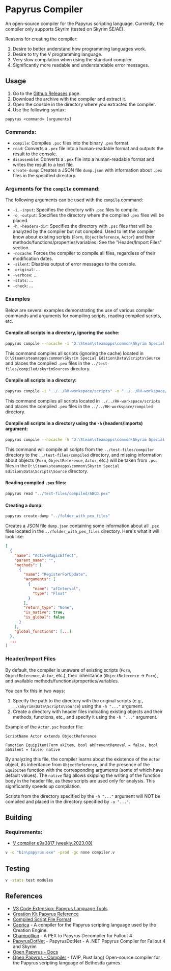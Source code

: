 # Papyrus Compiler

An open-source compiler for the Papyrus scripting language. Currently, the compiler only supports Skyrim (tested on Skyrim SE/AE).

Reasons for creating the compiler:
1. Desire to better understand how programming languages work.
2. Desire to try the V programming language.
3. Very slow compilation when using the standard compiler.
4. Significantly more readable and understandable error messages.

## Usage
1. Go to the [Github Releases](https://github.com/russo-2025/papyrus-compiler/releases) page.
2. Download the archive with the compiler and extract it.
3. Open the console in the directory where you extracted the compiler.
4. Use the following syntax:

```
papyrus <command> [arguments]
```

### Commands:
- `compile`: Compiles `.psc` files into the binary `.pex` format.
- `read`: Converts a `.pex` file into a human-readable format and outputs the result to the console.
- `disassemble`: Converts a `.pex` file into a human-readable format and writes the result to a text file.
- `create-dump`: Creates a JSON file `dump.json` with information about `.pex` files in the specified directory.

### Arguments for the `compile` command:
The following arguments can be used with the `compile` command:

- `-i`, `-input`: Specifies the directory with `.psc` files to compile.
- `-o`, `-output`: Specifies the directory where the compiled `.pex` files will be placed.
- `-h`, `-headers-dir`: Specifies the directory with `.psc` files that will be analyzed by the compiler but not compiled. Used to let the compiler know about existing scripts (`Form`, `ObjectReference`, `Actor`) and their methods/functions/properties/variables. See the "Header/Import Files" section.
- `-nocache`: Forces the compiler to compile all files, regardless of their modification dates.
- `-silent`: Disables output of error messages to the console.
- `-original`: ...
- `-verbose`: ...
- `-stats`: ...
- `-check`: ...

### Examples
Below are several examples demonstrating the use of various compiler commands and arguments for compiling scripts, reading compiled scripts, etc.

#### Compile all scripts in a directory, ignoring the cache:
```bash
papyrus compile --nocache -i "D:\Steam\steamapps\common\Skyrim Special Edition\Data\Scripts\Source" -o "../test-files/compiled/skyrimSources"
```
This command compiles all scripts (ignoring the cache) located in `D:\Steam\steamapps\common\Skyrim Special Edition\Data\Scripts\Source` and places the compiled `.pex` files in the `../test-files/compiled/skyrimSources` directory.

#### Compile all scripts in a directory:
```bash
papyrus compile -i "../../RH-workspace/scripts" -o "../../RH-workspace/compiled"
```
This command compiles all scripts located in `../../RH-workspace/scripts` and places the compiled `.pex` files in the `../../RH-workspace/compiled` directory.

#### Compile all scripts in a directory using the `-h` (headers/imports) argument:
```bash
papyrus compile --nocache -h "D:\Steam\steamapps\common\Skyrim Special Edition\Data\Scripts\Source" -i "../test-files/compiler" -o "../test-files/compiled" 
```
This command will compile all scripts from the `../test-files/compiler` directory to the `../test-files/compiled` directory, and missing information about objects (`Form`, `ObjectReference`, `Actor`, etc.) will be taken from `.psc` files in the `D:\Steam\steamapps\common\Skyrim Special Edition\Data\Scripts\Source` directory.

#### Reading compiled `.pex` files:
```bash
papyrus read "../test-files/compiled/ABCD.pex"
```

#### Creating a dump:
```bash  
papyrus create-dump "../folder_with_pex_files"
```
Creates a JSON file `dump.json` containing some information about all `.pex` files located in the `../folder_with_pex_files` directory. Here's what it will look like:
```json
[
  {
    "name": "ActiveMagicEffect",
    "parent_name": "",
    "methods": [
      {
        "name": "RegisterForUpdate",
        "arguments": [
          {
            "name": "afInterval",
            "type": "Float"
          }
        ],
        "return_type": "None",
        "is_native": true,
        "is_global": false
      }
    ],
    "global_functions": [...]
  },
  ...
]
```

### Header/Import Files
By default, the compiler is unaware of existing scripts (`Form`, `ObjectReference`, `Actor`, etc.), their inheritance (`ObjectReference` -> `Form`), and available methods/functions/properties/variables.

You can fix this in two ways:
1. Specify the path to the directory with the original scripts (e.g., `..\Skyrim\Data\Scripts\Source`) using the `-h "..."` argument.
2. Create a directory with header files indicating existing objects and their methods, functions, etc., and specify it using the `-h "..."` argument.

Example of the `Actor.psc` header file:
```papyrus
ScriptName Actor extends ObjectReference

Function EquipItem(Form akItem, bool abPreventRemoval = false, bool abSilent = false) native
```

By analyzing this file, the compiler learns about the existence of the `Actor` object, its inheritance from `ObjectReference`, and the presence of the `EquipItem` function with the corresponding arguments (some of which have default values). The `native` flag allows skipping the writing of the function body in the header file, as these scripts are used only for analysis. This significantly speeds up compilation.

Scripts from the directory specified by the `-h "..."` argument will NOT be compiled and placed in the directory specified by `-o "..."`.

## Building

### Requirements:
- [V compiler e9a3817 (weekly.2023.08)](https://github.com/vlang/v/releases/tag/weekly.2023.08)

```bash
v -o "bin\papyrus.exe" -prod -gc none compiler.v
```

## Testing

```bash
v -stats test modules
```

## References
- [VS Code Extension: Papyrus Language Tools](https://github.com/joelday/papyrus-lang)
- [Creation Kit Papyrus Reference](https://www.creationkit.com/index.php?title=Category:Papyrus)
- [Compiled Script File Format](https://en.uesp.net/wiki/Skyrim_Mod:Compiled_Script_File_Format)
- [Caprica](https://github.com/Orvid/Caprica) - A compiler for the Papyrus scripting language used by the Creation Engine.
- [Champollion](https://github.com/Orvid/Champollion) - A PEX to Papyrus Decompiler for Fallout 4
- [PapyrusDotNet](https://github.com/zerratar/PapyrusDotNet) - PapyrusDotNet - A .NET Papyrus Compiler for Fallout 4 and Skyrim
- [Open Papyrus - Docs](https://open-papyrus.github.io/docs/Papyrus_Language_Reference/index.html)
- [Open Papyrus - Compiler](https://github.com/open-papyrus/papyrus-compiler) - (WIP, Rust lang) Open-source compiler for the Papyrus scripting language of Bethesda games.